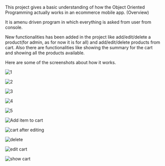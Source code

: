 This project gives a basic understanding of how the Object Oriented Programming actually works in an ecommerce mobile app.
(Overview)

It is amenu driven program in which everything is asked from user from console.

New functionalities has been added in the project like add/edit/delete a product(for admin, as for now it is for all) and add/edit/delete products from cart. Also there are functionalities like showing the summary for the cart and showing all the products available.

Here are some of the screenshots about how it works.


![1](https://user-images.githubusercontent.com/65455693/114974217-9ca54e80-9e9f-11eb-8d73-95563d69712e.JPG)


![2](https://user-images.githubusercontent.com/65455693/114974298-bfcffe00-9e9f-11eb-8f6c-98f91a7fa855.JPG)


![3](https://user-images.githubusercontent.com/65455693/114974340-d1190a80-9e9f-11eb-997d-7e83cb676d96.JPG)


![4](https://user-images.githubusercontent.com/65455693/114974344-d413fb00-9e9f-11eb-8132-c4c6de4a633c.JPG)


![5](https://user-images.githubusercontent.com/65455693/114974351-d6765500-9e9f-11eb-9103-cfb00acec400.JPG)


![Add item to cart](https://user-images.githubusercontent.com/65455693/114974359-db3b0900-9e9f-11eb-9277-03ad5a4680ec.JPG)


![cart after editing](https://user-images.githubusercontent.com/65455693/114974370-de35f980-9e9f-11eb-86bc-6b629c1ea3b7.JPG)


![delete](https://user-images.githubusercontent.com/65455693/114974372-e130ea00-9e9f-11eb-92a6-8eab9d85f7f7.JPG)


![edit cart](https://user-images.githubusercontent.com/65455693/114974375-e2faad80-9e9f-11eb-866b-712a603f84df.JPG)


![show cart](https://user-images.githubusercontent.com/65455693/114974378-e4c47100-9e9f-11eb-9fd5-8327c3779ce3.JPG)
